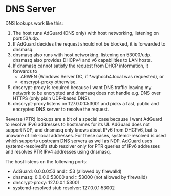 # DNS Server

DNS lookups work like this:

1. The host runs AdGuard (DNS only) with host networking, listening on port
   53/udp.
1. If AdGuard decides the request should not be blocked, it is forwarded to
   dnsmasq.
1. dnsmasq also runs with host networking, listening on 53000/udp.
   dnsmasq also provides DHCPv4 and v6 capabilities to LAN hosts.
1. If dnsmasq cannot satisfy the request from DHCP information, it forwards to
   * ARWEN (Windows Server DC, if *.wghoch4.local was requested), or
   * dnscrypt-proxy otherwise.
1. dnscrypt-proxy is required because I want DNS traffic leaving my network to
   be encrypted and dnsmasq does not handle e.g. DNS over HTTPS (only plain
   UDP-based DNS).
1. dnscrypt-proxy listens on 127.0.0.1:53001 and picks a fast, public and
   encrypted DNS server to resolve the request.

Reverse (PTR) lookups are a bit of a special case because I want AdGuard to
resolve IPv6 addresses to hostnames for its UI. AdGuard does not support NDP,
and dnsmasq only knows about IPv6 from DHCPv6, but is unaware of link-local
addresses. For these cases, systemd-resolved is used which supports upstream DNS
servers as well as NDP. AdGuard uses systemd-resolved's stub resolver only for
PTR queries of IPv6 addresses and resolves PTR IPv4 addresses using dnsmasq.

The host listens on the following ports:

* AdGuard: 0.0.0.0:53 and :::53 (allowed by firewalld)
* dnsmasq: 0.0.0.0:53000 and :::53000 (not allowed by firewalld)
* dnscrypt-proxy: 127.0.0.1:53001
* systemd-resolved stub resolver: 127.0.0.1:53002
